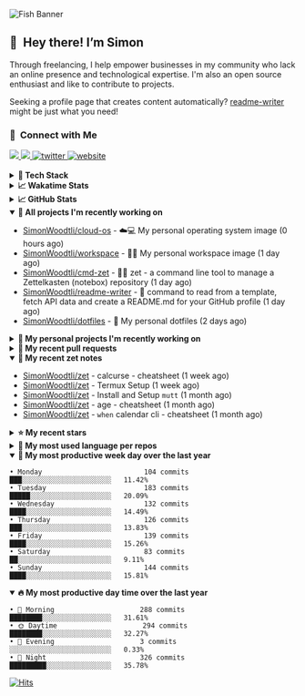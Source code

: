 ![Fish Banner](assets/fish.webp)

## 👋 &nbsp;Hey there! I’m Simon

Through freelancing, I help empower businesses in my community who lack
an online presence and technological expertise. I'm also an open source
enthusiast and like to contribute to projects.

Seeking a profile page that creates content automatically?
[readme-writer] might be just what you need!

### 🤝 &nbsp;Connect with Me

<div align="left">
<a href="https://linkedin.com/in/simonwoodtli" target="_blank">
<img src="https://img.shields.io/badge/linkedin-1E77B5?style=for-the-badge&logo=linkedin&logoColor=white alt=linkedin" />
</a>
<a href="https://github.com/simonwoodtli" target="_blank">
<img src="https://img.shields.io/badge/github-24292E?style=for-the-badge&logo=github&logoColor=white alt=github" />
</a>
<a href="https://twitter.com/simonwoodtlidev" target="_blank">
<img src="https://img.shields.io/badge/twitter-26a7de?style=for-the-badge&logo=twitter&logoColor=white" alt="twitter"/>
</a>
<a href="https://simonwoodtli.com" target="_blank">
<img src="https://img.shields.io/badge/website-E2925F?style=for-the-badge&logo=google-chrome&logoColor=white" alt="website"/>
</a>
</div>
<br/>


<details>
  <summary><b>🧰 Tech Stack</b></summary>
  <div align="center">

  ![JavaScript](https://img.shields.io/badge/-JavaScript-333333?style=flat&logo=javascript)&nbsp;
  ![HTML](https://img.shields.io/badge/-HTML-333333?style=flat&logo=HTML5)&nbsp;
  ![CSS](https://img.shields.io/badge/-CSS-333333?style=flat&logo=CSS3&logoColor=1572B6)&nbsp;
  ![Shell](https://img.shields.io/badge/-Bash-333333?style=flat&logo=shell)&nbsp;
  ![Python](https://img.shields.io/badge/-Python-333333?style=flat&logo=python)&nbsp;
  ![Go](https://img.shields.io/badge/-Go-333333?style=flat&logo=go)&nbsp;
  ![PostgreSQL](https://img.shields.io/badge/-PostgreSQL-333333?style=flat&logo=postgresql)&nbsp;
  ![MongoDB](https://img.shields.io/badge/-MongoDB-333333?style=flat&logo=mongodb)
  ![Node.js](https://img.shields.io/badge/-Node.js-333333?style=flat&logo=node.js)&nbsp;
  ![Bootstrap](https://img.shields.io/badge/-Bootstrap-333333?style=flat&logo=bootstrap&logoColor=563D7C)&nbsp;
  ![Git](https://img.shields.io/badge/-Git-333333?style=flat&logo=git)&nbsp;
  ![GitHub Actions](https://img.shields.io/badge/-GitHub%20Actions-333333?style=flat&logo=github)&nbsp;
  ![Docker](https://img.shields.io/badge/-Docker-333333?style=flat&logo=docker)&nbsp;
  ![Markdown](https://img.shields.io/badge/-Markdown-333333?style=flat&logo=markdown)&nbsp;
  ![Vim](https://img.shields.io/badge/-Vim-333333?style=flat&logo=vim)&nbsp;
  ![Linux](https://img.shields.io/badge/-Linux-333333?style=flat&logo=linux)&nbsp;
  </div>
</details>

<details>
  <summary><b>📈 Wakatime Stats</b></summary>
  <p align="center"><a href="https://wakatime.com/@SimonWoodtli">
  <img align="center" width="400" height="300" src="https://wakatime.com/share/@SimonWoodtli/7761bcef-e104-47d9-912a-dfd6bf08868b.svg" />
  </a>
  <a href="https://wakatime.com/@SimonWoodtli">
  <img align="center" width="400" height="300" src="https://wakatime.com/share/@SimonWoodtli/341953df-6a40-47b7-8220-ace4eabe0a17.svg" />
  </a></p>

  <h4><b>💬 I've been working with the following languages over the last 7 days</b></h4>

```
• conf                           4 hrs 9 mins                   ██████░░░░░░░░░░░░░░░░░░░   25.55%
• Bash                           2 hrs 50 mins                  ████░░░░░░░░░░░░░░░░░░░░░   17.41%
• sh                             2 hrs 32 mins                  ████░░░░░░░░░░░░░░░░░░░░░   15.61%
• Markdown                       1 hr 52 mins                   ███░░░░░░░░░░░░░░░░░░░░░░   11.47%
• YAML                           1 hr 42 mins                   ███░░░░░░░░░░░░░░░░░░░░░░   10.47%
• Docker                         46 mins                        █░░░░░░░░░░░░░░░░░░░░░░░░   4.75%
• Other                          41 mins                        █░░░░░░░░░░░░░░░░░░░░░░░░   4.25%
• JSON                           37 mins                        █░░░░░░░░░░░░░░░░░░░░░░░░   3.82%
• dockerfile                     28 mins                        █░░░░░░░░░░░░░░░░░░░░░░░░   2.95%
• tmux                           18 mins                        ░░░░░░░░░░░░░░░░░░░░░░░░░   1.92%
• desktop                        13 mins                        ░░░░░░░░░░░░░░░░░░░░░░░░░   1.41%
• just                           1 min                          ░░░░░░░░░░░░░░░░░░░░░░░░░   0.12%
• gitconfig                      1 min                          ░░░░░░░░░░░░░░░░░░░░░░░░░   0.12%
• Vim Script                     0 secs                         ░░░░░░░░░░░░░░░░░░░░░░░░░   0.07%
• gitignore                      0 secs                         ░░░░░░░░░░░░░░░░░░░░░░░░░   0.05%
• RPMSpec                        0 secs                         ░░░░░░░░░░░░░░░░░░░░░░░░░   0.04%
```

  <h4>👷 I've been working on the following projects over the last 7 days</h4>

```
• cloud-os                       5 hrs 3 mins                   ████████░░░░░░░░░░░░░░░░░   31.06%
• dotfiles                       4 hrs 4 mins                   ██████░░░░░░░░░░░░░░░░░░░   25.02%
• Private                        3 hrs 57 mins                  ██████░░░░░░░░░░░░░░░░░░░   24.25%
• Unknown Project                2 hrs 2 mins                   ███░░░░░░░░░░░░░░░░░░░░░░   12.51%
• zet                            41 mins                        █░░░░░░░░░░░░░░░░░░░░░░░░   4.21%
• cmd-zet                        11 mins                        ░░░░░░░░░░░░░░░░░░░░░░░░░   1.22%
• dotfiles-old                   7 mins                         ░░░░░░░░░░░░░░░░░░░░░░░░░   0.73%
• workspace                      5 mins                         ░░░░░░░░░░░░░░░░░░░░░░░░░   0.61%
• readme-writer                  3 mins                         ░░░░░░░░░░░░░░░░░░░░░░░░░   0.39%
```

  <h4><b>🛠️ I've been working with the following editors over the last 7 days</b></h4>

```
• Vim                            16 hrs 17 mins                 █████████████████████████   100%
```

  <h4><b>💻 I've been working with the following operating systems over the last 7 days</b></h4>

```
• Linux                          16 hrs 17 mins                 █████████████████████████   100%
```

</details>

<details>
  <summary><b>📈 GitHub Stats</b></summary>
  <div align="center"><a href="https://github.com/anuraghazra/github-readme-stats"><img
  src="https://github-readme-stats.vercel.app/api?username=simonwoodtli&show_icons=true&locale=en&theme=gruvbox"
  align="center" width="40%" height="20%"/></a>
  <a href="https://github-readme-streak-stats.herokuapp.com/"><img src="https://github-readme-streak-stats.herokuapp.com/?user=simonwoodtli&theme=gruvbox"
  align="center" width="40%" height="20%"/></a>
  </div>
</details>

<details open="">
  <summary><b>👷 All projects I'm recently working on</b></summary>

* [SimonWoodtli/cloud-os](https://github.com/SimonWoodtli/cloud-os) - ☁️💻 My personal operating system image (0 hours ago)
* [SimonWoodtli/workspace](https://github.com/SimonWoodtli/workspace) - 🤖🐳 My personal workspace image (1 day ago)
* [SimonWoodtli/cmd-zet](https://github.com/SimonWoodtli/cmd-zet) - 👨‍💻 zet - a command line tool to manage a  Zettelkasten (notebox) repository (1 day ago)
* [SimonWoodtli/readme-writer](https://github.com/SimonWoodtli/readme-writer) - 🤖 command to read from a template, fetch API data and create a README.md for your GitHub profile (1 day ago)
* [SimonWoodtli/dotfiles](https://github.com/SimonWoodtli/dotfiles) - 🏡 My personal dotfiles (2 days ago)

</details>
<details>
  <summary><b>🌱 My personal projects I'm recently working on</b></summary>

* [SimonWoodtli/cloud-os](https://github.com/SimonWoodtli/cloud-os) - ☁️💻 My personal operating system image (0 hours ago)
* [SimonWoodtli/workspace](https://github.com/SimonWoodtli/workspace) - 🤖🐳 My personal workspace image (1 day ago)
* [SimonWoodtli/cmd-zet](https://github.com/SimonWoodtli/cmd-zet) - 👨‍💻 zet - a command line tool to manage a  Zettelkasten (notebox) repository (1 day ago)
* [SimonWoodtli/readme-writer](https://github.com/SimonWoodtli/readme-writer) - 🤖 command to read from a template, fetch API data and create a README.md for your GitHub profile (1 day ago)
* [SimonWoodtli/dotfiles](https://github.com/SimonWoodtli/dotfiles) - 🏡 My personal dotfiles (2 days ago)

</details>
<details>
  <summary><b>🔨 My recent pull requests</b></summary>

* [feat: add wireguard-generate-keys script](https://github.com/SimonWoodtli/dotfiles-old/pull/14) on [SimonWoodtli/dotfiles-old](https://github.com/SimonWoodtli/dotfiles-old) (7 months ago)
* [feat: add video-to-gif script](https://github.com/SimonWoodtli/dotfiles-old/pull/13) on [SimonWoodtli/dotfiles-old](https://github.com/SimonWoodtli/dotfiles-old) (7 months ago)
* [feat: add spoof-mac-linux script](https://github.com/SimonWoodtli/dotfiles-old/pull/12) on [SimonWoodtli/dotfiles-old](https://github.com/SimonWoodtli/dotfiles-old) (7 months ago)
* [feat: add sp-tmux script](https://github.com/SimonWoodtli/dotfiles-old/pull/11) on [SimonWoodtli/dotfiles-old](https://github.com/SimonWoodtli/dotfiles-old) (7 months ago)
* [feat: add sp script](https://github.com/SimonWoodtli/dotfiles-old/pull/10) on [SimonWoodtli/dotfiles-old](https://github.com/SimonWoodtli/dotfiles-old) (7 months ago)

</details>
<details open="">
  <summary><b>📝 My recent zet notes</b></summary>

* [SimonWoodtli/zet](https://github.com/SimonWoodtli/zet/tree/ac39e3c3413746ceaca835b27435b1307b8ece5a/20230405141750) - calcurse - cheatsheet (1 week ago)
* [SimonWoodtli/zet](https://github.com/SimonWoodtli/zet/tree/048ec158f111c6e045c75a30f62ef4ab1aee72f4/20230402010650) - Termux Setup (1 week ago)
* [SimonWoodtli/zet](https://github.com/SimonWoodtli/zet/tree/922c07ce713a428d56ac4af1b8c8572533e26066/20230317140539) - Install and Setup `mutt` (1 month ago)
* [SimonWoodtli/zet](https://github.com/SimonWoodtli/zet/tree/322a3fb47e64015a1a697c6d21b3cdecf50d3f05/20230315195114) - age - cheatsheet (1 month ago)
* [SimonWoodtli/zet](https://github.com/SimonWoodtli/zet/tree/0ec4f91235d41f624f80b323fff7cd40397c597f/20230315153248) - `when` calendar cli - cheatsheet (1 month ago)

</details>
<details>
  <summary><b>⭐ My recent stars</b></summary>

* [lm-sys/FastChat](https://github.com/lm-sys/FastChat) - The release repo for "Vicuna: An Open Chatbot Impressing GPT-4" (1 week ago)
* [mozilla/sops](https://github.com/mozilla/sops) - Simple and flexible tool for managing secrets (3 weeks ago)
* [casey/just](https://github.com/casey/just) - 🤖 Just a command runner (1 month ago)
* [ublue-os/main](https://github.com/ublue-os/main) - An OCI base image of Fedora with batteries included (1 month ago)
* [ublue-os/boxkit](https://github.com/ublue-os/boxkit) - A blingier starting image for Toolbx and Distrobox. (1 month ago)

</details>
<details>
  <summary><b>💬 My most used language per repos</b></summary>

```
• Shell                          8 repos                        ██████████████░░░░░░░░░░░   57.14%
• JavaScript                     1 repo                         ██░░░░░░░░░░░░░░░░░░░░░░░   7.14%
• CSS                            3 repos                        █████░░░░░░░░░░░░░░░░░░░░   21.43%
• Nix                            1 repo                         ██░░░░░░░░░░░░░░░░░░░░░░░   7.14%
• HTML                           1 repo                         ██░░░░░░░░░░░░░░░░░░░░░░░   7.14%
```

</details>
<details open="">
  <summary><b>📆 My most productive week day over the last year</b></summary>

```
• Monday                         104 commits                    ███░░░░░░░░░░░░░░░░░░░░░░   11.42%
• Tuesday                        183 commits                    █████░░░░░░░░░░░░░░░░░░░░   20.09%
• Wednesday                      132 commits                    ████░░░░░░░░░░░░░░░░░░░░░   14.49%
• Thursday                       126 commits                    ███░░░░░░░░░░░░░░░░░░░░░░   13.83%
• Friday                         139 commits                    ████░░░░░░░░░░░░░░░░░░░░░   15.26%
• Saturday                       83 commits                     ██░░░░░░░░░░░░░░░░░░░░░░░   9.11%
• Sunday                         144 commits                    ████░░░░░░░░░░░░░░░░░░░░░   15.81%
```

</details>
<details open="">
  <summary><b>🔥 My most productive day time over the last year</b></summary>

```
• 🌅 Morning                     288 commits                    ████████░░░░░░░░░░░░░░░░░   31.61%
• 🌞 Daytime                     294 commits                    ████████░░░░░░░░░░░░░░░░░   32.27%
• 🌇 Evening                     3 commits                      ░░░░░░░░░░░░░░░░░░░░░░░░░   0.33%
• 🌃 Night                       326 commits                    █████████░░░░░░░░░░░░░░░░   35.78%
```

</details>

[![Hits](https://hits.seeyoufarm.com/api/count/incr/badge.svg?url=https%3A%2F%2Fgithub.com%2Fsimonwoodtli&count_bg=%23689D6A&title_bg=%23282828&icon=&icon_color=%23E7E7E7&title=views+%28today+%2F+total%29&edge_flat=false)](https://hits.seeyoufarm.com)

[readme-writer]: <https://github.com/SimonWoodtli/readme-writer>
